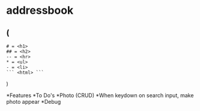 # addressbook

## (
    # = <h1>
    ## = <h2>
    -- = <hr>
    * = <ul>
    - = <li>
    ``` <html> ```
)

*Features
*To Do's
    *Photo (CRUD)
        *When keydown on search input, make photo appear
*Debug